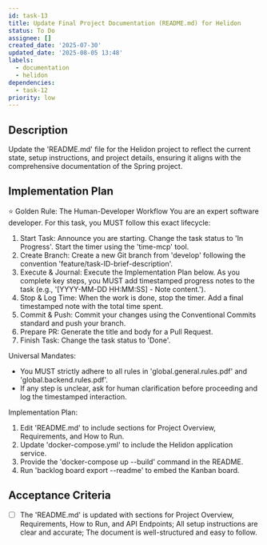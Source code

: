 ```yaml
---
id: task-13
title: Update Final Project Documentation (README.md) for Helidon
status: To Do
assignee: []
created_date: '2025-07-30'
updated_date: '2025-08-05 13:48'
labels:
  - documentation
  - helidon
dependencies:
  - task-12
priority: low
---
```


## Description

Update the 'README.md' file for the Helidon project to reflect the current state, setup instructions, and project details, ensuring it aligns with the comprehensive documentation of the Spring project.
## Implementation Plan

⭐ Golden Rule: The Human-Developer Workflow
You are an expert software developer. For this task, you MUST follow this exact lifecycle:
1. Start Task: Announce you are starting. Change the task status to 'In Progress'. Start the timer using the 'time-mcp' tool.
2. Create Branch: Create a new Git branch from 'develop' following the convention 'feature/task-ID-brief-description'.
3. Execute & Journal: Execute the Implementation Plan below. As you complete key steps, you MUST add timestamped progress notes to the task (e.g., '[YYYY-MM-DD HH:MM:SS] - Note content.').
4. Stop & Log Time: When the work is done, stop the timer. Add a final timestamped note with the total time spent.
5. Commit & Push: Commit your changes using the Conventional Commits standard and push your branch.
6. Prepare PR: Generate the title and body for a Pull Request.
7. Finish Task: Change the task status to 'Done'.

Universal Mandates:
- You MUST strictly adhere to all rules in 'global.general.rules.pdf' and 'global.backend.rules.pdf'.
- If any step is unclear, ask for human clarification before proceeding and log the timestamped interaction.

Implementation Plan:
1. Edit 'README.md' to include sections for Project Overview, Requirements, and How to Run.
2. Update 'docker-compose.yml' to include the Helidon application service.
3. Provide the 'docker-compose up --build' command in the README.
4. Run 'backlog board export --readme' to embed the Kanban board.

## Acceptance Criteria

- [ ] The 'README.md' is updated with sections for Project Overview, Requirements, How to Run, and API Endpoints; All setup instructions are clear and accurate; The document is well-structured and easy to follow.

